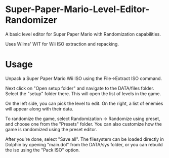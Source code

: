 # Super-Paper-Mario-Level-Editor-Randomizer

A basic level editor for Super Paper Mario with Randomization capabilities.

Uses Wiims' WIT for Wii ISO extraction and repacking.

# Usage

Unpack a Super Paper Mario Wii ISO using the File->Extract ISO command.

Next click on "Open setup folder" and navigate to the DATA/files folder. Select the "setup" folder there.
This will open the list of levels in the game.

On the left side, you can pick the level to edit. On the right, a list of enemies will appear along with their data.


To randomize the game, select Randomization -> Randomize using preset, and choose one from the "Presets" folder.
You can also customize how the game is randomized using the preset editor.

After you're done, select "Save all". The filesystem can be loaded directly in Dolphin by opening "main.dol" from the DATA/sys folder,
or you can rebuild the iso using the "Pack ISO" option.
